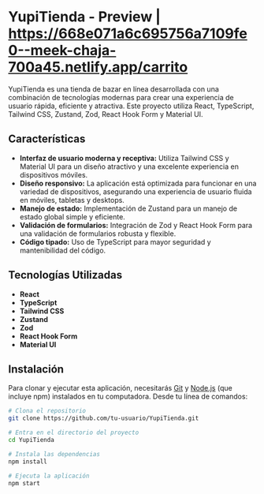 # YupiTienda - Preview |  https://668e071a6c695756a7109fe0--meek-chaja-700a45.netlify.app/carrito

YupiTienda es una tienda de bazar en línea desarrollada con una combinación de tecnologías modernas para crear una experiencia de usuario rápida, eficiente y atractiva. Este proyecto utiliza React, TypeScript, Tailwind CSS, Zustand, Zod, React Hook Form y Material UI.

## Características

- **Interfaz de usuario moderna y receptiva:** Utiliza Tailwind CSS y Material UI para un diseño atractivo y una excelente experiencia en dispositivos móviles.
- **Diseño responsivo:** La aplicación está optimizada para funcionar en una variedad de dispositivos, asegurando una experiencia de usuario fluida en móviles, tabletas y desktops.
- **Manejo de estado:** Implementación de Zustand para un manejo de estado global simple y eficiente.
- **Validación de formularios:** Integración de Zod y React Hook Form para una validación de formularios robusta y flexible.
- **Código tipado:** Uso de TypeScript para mayor seguridad y mantenibilidad del código.

## Tecnologías Utilizadas

- **React**
- **TypeScript**
- **Tailwind CSS**
- **Zustand**
- **Zod**
- **React Hook Form**
- **Material UI**

## Instalación

Para clonar y ejecutar esta aplicación, necesitarás [Git](https://git-scm.com) y [Node.js](https://nodejs.org/en/download/) (que incluye npm) instalados en tu computadora. Desde tu línea de comandos:

```bash
# Clona el repositorio
git clone https://github.com/tu-usuario/YupiTienda.git

# Entra en el directorio del proyecto
cd YupiTienda

# Instala las dependencias
npm install

# Ejecuta la aplicación
npm start
```
